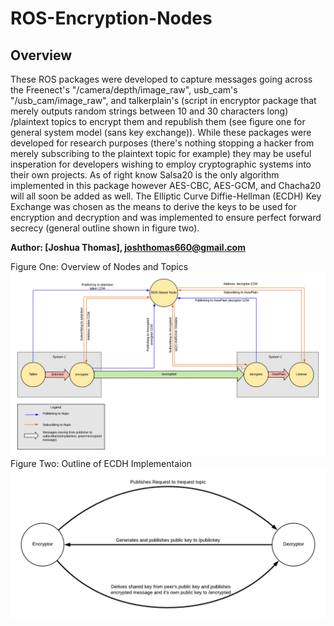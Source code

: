# ROS-Encryption-Nodes
## Overview
These ROS packages were developed to capture messages going across the Freenect's "/camera/depth/image_raw", usb_cam's "/usb_cam/image_raw", and talkerplain's (script in encryptor package that merely outputs random strings between 10 and 30 characters long) /plaintext topics to encrypt them and republish them (see figure one for general system model (sans key exchange)). While these packages were developed for research purposes (there's nothing stopping a hacker from merely subscribing to the plaintext topic for example) they may be useful insperation for developers wishing to employ cryptographic systems into their own projects. As of right know Salsa20 is the only algorithm implemented in this package however AES-CBC, AES-GCM, and Chacha20 will all soon be added as well. The Elliptic Curve Diffie-Hellman (ECDH) Key Exchange was chosen as the means to derive the keys to be used for encryption and decryption and was implemented to ensure perfect forward secrecy (general outline shown in figure two).

**Author: [Joshua Thomas], joshthomas660@gmail.com**

Figure One: Overview of Nodes and Topics
![General System Model](https://github.com/Freywulf/ROS-Encryption-Nodes/blob/master/images/System%20Diagram%20Sans%20Key%20Exchange.png)
Figure Two: Outline of ECDH Implementaion
![Key Exchange Outline](https://github.com/Freywulf/ROS-Encryption-Nodes/blob/master/images/Key%20Exchange%20Diagram.png)

